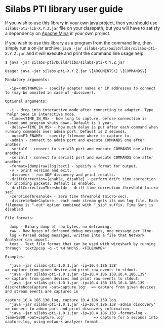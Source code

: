 # Silabs PTI library user guide

If you wish to use this library in your own java project, then you should use `silabs-pti-lib-X.Y.Z.jar` file on your classpath, but you will have to satisfy a dependency on [Apache Mina](https://mina.apache.org/) in your own project.

If you wish to use this library as a program from the command line, then simply run a on-jar archive:
`java -jar silabs-pti/build/libs/silabs-pti-X.Y.Z.jar`
and it will execute and print the command line usage help:
```
$ java -jar silabs-pti/build/libs/silabs-pti-X.Y.Z.jar 

Usage: java -jar silabs-pti-X.Y.Z.jar \[ARGUMENTS\] \[COMMANDS\]

Mandatory arguments:

  -ip=<HOSTNAMES> - specify adapter names or IP addresses to connect to (may be ommited in case of -discover).

Optional arguments:

  -i - drop into interactive mode after connecting to adapter. Type 'help' once in interactive mode.
  -time=<TIME_IN_MS> - how long to capture, before connection is closed and program shuts down. Default is 1 year.
  -delay=<TIME_IN_MS> - how much delay is put after each command when running commands over admin port. Default is 2 seconds.
  -out=<FILENAME> - specify filename where to capture to.
  -admin - connect to admin port and execute COMMANDS one after another
  -serial0 - connect to serial0 port and execute COMMANDS one after another
  -serial1 - connect to serial1 port and execute COMMANDS one after another
  -format=[dump|raw|log|text] - specify a format for output.
  -v - print version and exit.
  -discover - run UDP discovery and print results.
  -driftCorrection=[enable, disable] - perform drift time correction for incoming packets. Default is enabled.
  -driftCorrectionThreshold= - drift time correction threshold (micro-sec).
  -zeroTimeThreshold= - zero time threshold (micro-sec).
  -discreteNodeCapture - each node stream gets its own log file. Each filename is "-out" option combined with "_$ip" suffix. Time Sync is disabled. 

File formats:

  dump - Binary dump of raw bytes, no deframing.
  raw - Raw bytes of deframed debug messages, one message per line.
  log - Parsed debug messages, written into a file that Network Analyzer can import.
  text - Text file format that can be used with wireshark by running through 'text2pcap -q -t %H:%M:%S. <FILENAME>'

Examples:

  'java -jar silabs-pti-1.0.1.jar -ip=10.4.186.138'                                                     => capture from given device and print raw events to stdout.
  'java -jar silabs-pti-1.0.1.jar -ip=10.4.186.138,10.4.186.139'                                        => capture from given devices and print raw events to stdout.
  'java -jar silabs-pti-1.0.1.jar -ip=10.4.186.138,10.4.186.139 -discreteNodeCapture -out=capture.log'  => capture from given devices and stream events are captured in
                                                                                                     capture_10.4.186.138.log, capture_10.4.186.139.log.
  'java -jar silabs-pti-1.0.1.jar -ip=10.4.186.138 -admin discovery'                                    => connect to admin port and print discovery information.
  'java -jar silabs-pti-1.0.1.jar -ip=10.4.186.138 -format=log -time=5000 -out=capture.log'             => capture for 5 seconds into capture.log, using network analyzer format.
```
